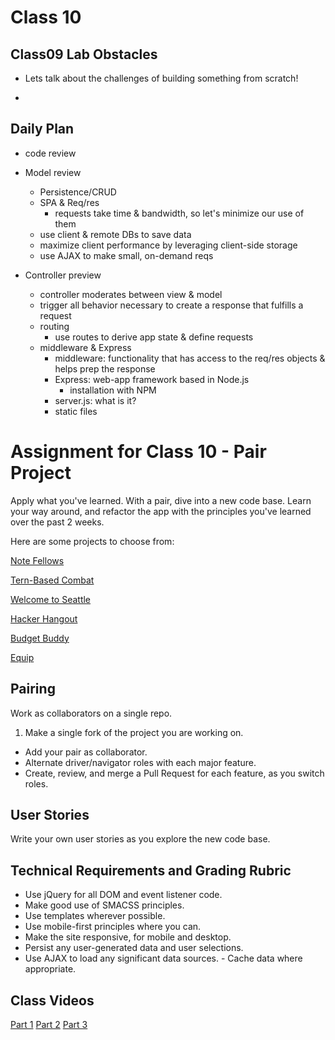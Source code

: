 # Class 10

## Class09 Lab Obstacles
- Lets talk about the challenges of building something from scratch!
* 


## Daily Plan
- code review

- Model review
  - Persistence/CRUD
  - SPA & Req/res
    - requests take time & bandwidth, so let's minimize our use of them
  - use client & remote DBs to save data
  - maximize client performance by leveraging client-side storage
  - use AJAX to make small, on-demand reqs

- Controller preview
  - controller moderates between view & model
  - trigger all behavior necessary to create a response that fulfills a request
  - routing
    - use routes to derive app state & define requests
  - middleware & Express
    - middleware: functionality that has access to the req/res objects & helps prep the response
    - Express: web-app framework based in Node.js
      - installation with NPM
    - server.js: what is it?
    - static files

# Assignment for Class 10 - Pair Project

Apply what you've learned. With a pair, dive into a new code base. Learn your way around, and refactor the app with the principles you've learned over the past 2 weeks.

Here are some projects to choose from:

[Note Fellows](https://github.com/clee46/note-fellows)

[Tern-Based Combat](https://github.com/JazzyMcSuperfly/tern-based-combat)

[Welcome to Seattle](https://github.com/PeterBreen/welcome-to-seattle)

[Hacker Hangout](https://github.com/ckperez/hackerhangout)

[Budget Buddy](https://github.com/stefuhnee/budget-buddy)

[Equip](https://github.com/heyduckd/equip)

## Pairing
Work as collaborators on a single repo.
1. Make a single fork of the project you are working on.
- Add your pair as collaborator.
- Alternate driver/navigator roles with each major feature.
- Create, review, and merge a Pull Request for each feature, as you switch roles.


## User Stories
Write your own user stories as you explore the new code base.

## Technical Requirements and Grading Rubric
 - Use jQuery for all DOM and event listener code.
 - Make good use of SMACSS principles.
 - Use templates wherever possible.
 - Use mobile-first principles where you can.
 - Make the site responsive, for mobile and desktop.
 - Persist any user-generated data and user selections.
 - Use AJAX to load any significant data sources.  - Cache data where appropriate.

 ## Class Videos
 [Part 1]()
 [Part 2]()
 [Part 3]()

